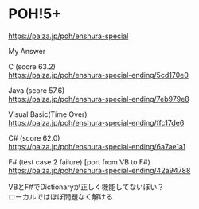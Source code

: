 POH!5+
====================
https://paiza.jp/poh/enshura-special
  
  
  
My Answer  

C (score 63.2)  
https://paiza.jp/poh/enshura-special-ending/5cd170e0  
  
Java (score 57.6)  
https://paiza.jp/poh/enshura-special-ending/7eb979e8  
  
Visual Basic(Time Over)  
https://paiza.jp/poh/enshura-special-ending/ffc17de6  
  
C# (score 62.0)      
https://paiza.jp/poh/enshura-special-ending/6a7ae1a1  
  
F# (test case 2 failure) [port from VB to F#)  
https://paiza.jp/poh/enshura-special-ending/42a94788  
  
  
  VBとF#でDictionaryが正しく機能してないぽい？  
  ローカルではほぼ問題なく解ける  
